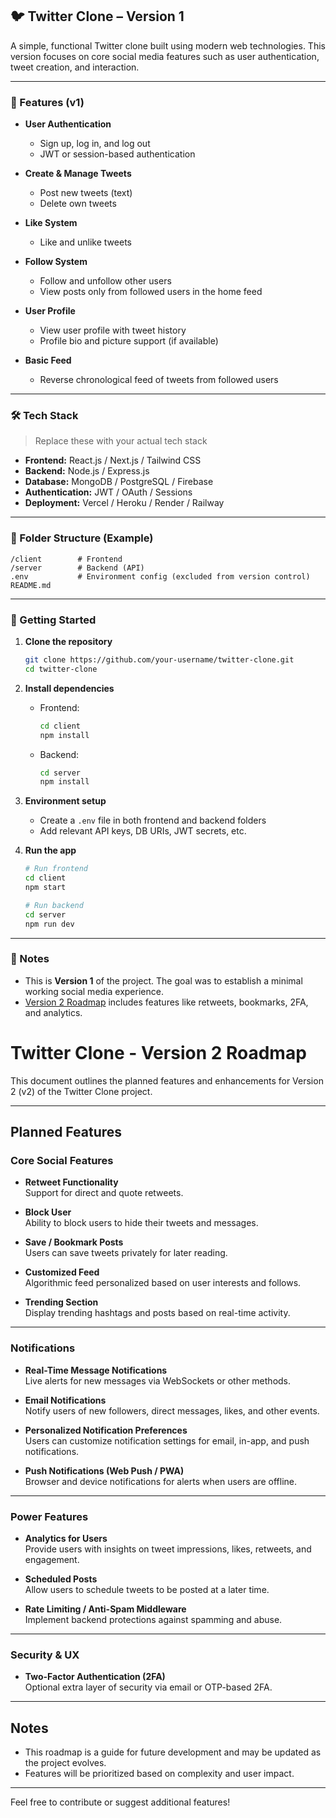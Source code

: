## 🐦 Twitter Clone – Version 1

A simple, functional Twitter clone built using modern web technologies. This version focuses on core social media features such as user authentication, tweet creation, and interaction.

---

### 🚀 Features (v1)

- **User Authentication**

  - Sign up, log in, and log out
  - JWT or session-based authentication

- **Create & Manage Tweets**

  - Post new tweets (text)
  - Delete own tweets

- **Like System**

  - Like and unlike tweets

- **Follow System**

  - Follow and unfollow other users
  - View posts only from followed users in the home feed

- **User Profile**

  - View user profile with tweet history
  - Profile bio and picture support (if available)

- **Basic Feed**

  - Reverse chronological feed of tweets from followed users

---

### 🛠️ Tech Stack

> Replace these with your actual tech stack

- **Frontend:** React.js / Next.js / Tailwind CSS
- **Backend:** Node.js / Express.js
- **Database:** MongoDB / PostgreSQL / Firebase
- **Authentication:** JWT / OAuth / Sessions
- **Deployment:** Vercel / Heroku / Render / Railway

---

### 📁 Folder Structure (Example)

```
/client        # Frontend
/server        # Backend (API)
.env           # Environment config (excluded from version control)
README.md
```

---

### 🔧 Getting Started

1. **Clone the repository**

   ```bash
   git clone https://github.com/your-username/twitter-clone.git
   cd twitter-clone
   ```

2. **Install dependencies**

   - Frontend:

     ```bash
     cd client
     npm install
     ```

   - Backend:

     ```bash
     cd server
     npm install
     ```

3. **Environment setup**

   - Create a `.env` file in both frontend and backend folders
   - Add relevant API keys, DB URIs, JWT secrets, etc.

4. **Run the app**

   ```bash
   # Run frontend
   cd client
   npm start

   # Run backend
   cd server
   npm run dev
   ```

---

### 📌 Notes

- This is **Version 1** of the project. The goal was to establish a minimal working social media experience.
- [Version 2 Roadmap](./docs/v2-roadmap.md) includes features like retweets, bookmarks, 2FA, and analytics.

# Twitter Clone - Version 2 Roadmap

This document outlines the planned features and enhancements for Version 2 (v2) of the Twitter Clone project.

---

## Planned Features

### Core Social Features

- **Retweet Functionality**  
  Support for direct and quote retweets.

- **Block User**  
  Ability to block users to hide their tweets and messages.

- **Save / Bookmark Posts**  
  Users can save tweets privately for later reading.

- **Customized Feed**  
  Algorithmic feed personalized based on user interests and follows.

- **Trending Section**  
  Display trending hashtags and posts based on real-time activity.

---

### Notifications

- **Real-Time Message Notifications**  
  Live alerts for new messages via WebSockets or other methods.

- **Email Notifications**  
  Notify users of new followers, direct messages, likes, and other events.

- **Personalized Notification Preferences**  
  Users can customize notification settings for email, in-app, and push notifications.

- **Push Notifications (Web Push / PWA)**  
  Browser and device notifications for alerts when users are offline.

---

### Power Features

- **Analytics for Users**  
  Provide users with insights on tweet impressions, likes, retweets, and engagement.

- **Scheduled Posts**  
  Allow users to schedule tweets to be posted at a later time.

- **Rate Limiting / Anti-Spam Middleware**  
  Implement backend protections against spamming and abuse.

---

### Security & UX

- **Two-Factor Authentication (2FA)**  
  Optional extra layer of security via email or OTP-based 2FA.

---

## Notes

- This roadmap is a guide for future development and may be updated as the project evolves.
- Features will be prioritized based on complexity and user impact.

---

Feel free to contribute or suggest additional features!
